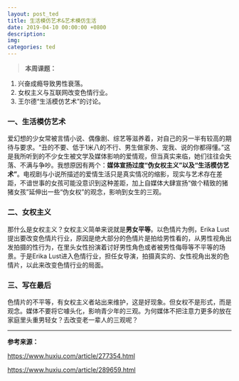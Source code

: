 ```yaml
---
layout: post_ted
title: 生活模仿艺术&艺术模仿生活
date: 2019-04-10 00:00:00 +0800
description:
img:
categories: ted
---
```


<div style='display: none'>
![图片源自网络](https://img.huxiucdn.com/article/content/201812/20/080756106081.jpg?imageView2/2/w/1000/format/jpg/interlace/1/q/85)
</div>

> **本周课题：**
1. 兴奋成瘾导致男性衰落。
2. 女权主义与互联网改变色情行业。
3. 王尔德“生活模仿艺术”的讨论。

### 一、生活模仿艺术
爱幻想的少女常被言情小说、偶像剧、综艺等滋养着，对自己的另一半有较高的期待与要求。“丑的不要、低于1米八的不行、男生做家务、宠我、说的你都得懂。”这是我所听到的不少女生被文学及媒体影响的爱情观，但当真实来临，她们往往会失落、不满与争吵。我想原因有两个：**媒体宣扬过度“伪女权主义”以及“生活模仿艺术”**。电视剧与小说所描述的爱情生活只是真实情况的缩影，现实与艺术存在差距，不谙世事的女孩可能没意识到这种差距，加上自媒体大肆宣扬“做个精致的猪猪女孩”延伸出一些“伪女权”的观念，影响到女生的三观。

### 二、女权主义
那什么是女权主义？女权主义简单来说就是**男女平等**。以色情片为例，Erika Lust提出要改变色情片行业，原因是绝大部分的色情片是拍给男性看的，从男性视角出发拍摄的性行为，在里头女性扮演着讨好男性角色或者被男性侮辱等不平等的场景。于是Erika Lust进入色情行业，担任女导演，拍摄真实的、女性视角出发的色情片，以此来改变色情行业的局面。

### 三、写在最后 
色情片的不平等，有女权主义者站出来维护，这是好现象。但女权不是形式，而是观念。媒体不要将它噱头化，影响青少年的三观。为何媒体不把注意力更多的放在家庭里头重男轻女？去改变老一辈人的三观呢？

------------

**参考来源：**

<https://www.huxiu.com/article/277354.html>

<https://www.huxiu.com/article/289659.html>